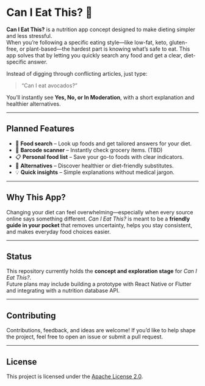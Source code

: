 # Can I Eat This? 🍎

**Can I Eat This?** is a nutrition app concept designed to make dieting simpler and less stressful.  
When you’re following a specific eating style—like low-fat, keto, gluten-free, or plant-based—the hardest part is knowing what’s safe to eat. This app solves that by letting you quickly search any food and get a clear, diet-specific answer.  

Instead of digging through conflicting articles, just type:  
> “Can I eat avocados?”  

You’ll instantly see **Yes, No, or In Moderation**, with a short explanation and healthier alternatives.  

---

## Planned Features
- 🔎 **Food search** – Look up foods and get tailored answers for your diet.  
- 🛒 **Barcode scanner** – Instantly check grocery items.  (TBD)
- 📋 **Personal food list** – Save your go-to foods with clear indicators.  
- 🥗 **Alternatives** – Discover healthier or diet-friendly substitutes.  
- 💡 **Quick insights** – Simple explanations without medical jargon.  

---

## Why This App?
Changing your diet can feel overwhelming—especially when every source online says something different. *Can I Eat This?* is meant to be a **friendly guide in your pocket** that removes uncertainty, helps you stay consistent, and makes everyday food choices easier.  

---

## Status
This repository currently holds the **concept and exploration stage** for *Can I Eat This?*.  
Future plans may include building a prototype with React Native or Flutter and integrating with a nutrition database API.  

---

## Contributing
Contributions, feedback, and ideas are welcome! If you’d like to help shape the project, feel free to open an issue or submit a pull request.  

---

## License
This project is licensed under the [Apache License 2.0](LICENSE).  

